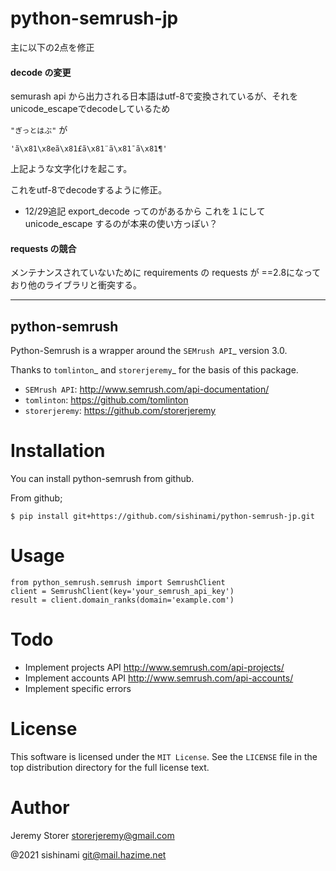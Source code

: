 # python-semrush-jp

主に以下の2点を修正

#### decode の変更

semurash api から出力される日本語はutf-8で変換されているが、それをunicode_escapeでdecodeしているため

`"ぎっとはぶ"` が

`'ã\x81\x8eã\x81£ã\x81¨ã\x81¯ã\x81¶'`

上記ような文字化けを起こす。

これをutf-8でdecodeするように修正。

- 12/29追記
export_decode ってのがあるから これを１にしてunicode_escape するのが本来の使い方っぽい？

#### requests の競合

メンテナンスされていないために requirements の requests が ==2.8になっており他のライブラリと衝突する。



---

python-semrush
---

Python-Semrush is a wrapper around the `SEMrush API`_ version 3.0.

Thanks to `tomlinton`_ and `storerjeremy`_ for the basis of this package.

- `SEMrush API`: http://www.semrush.com/api-documentation/
- `tomlinton`: https://github.com/tomlinton
- `storerjeremy`: https://github.com/storerjeremy

Installation
============

You can install python-semrush from github.

From github;


    $ pip install git+https://github.com/sishinami/python-semrush-jp.git

Usage
=====

    from python_semrush.semrush import SemrushClient
    client = SemrushClient(key='your_semrush_api_key')
    result = client.domain_ranks(domain='example.com')

Todo
====

- Implement projects API http://www.semrush.com/api-projects/
- Implement accounts API http://www.semrush.com/api-accounts/
- Implement specific errors

License
=======

This software is licensed under the `MIT License`. See the ``LICENSE``
file in the top distribution directory for the full license text.


Author
======

Jeremy Storer <storerjeremy@gmail.com>

@2021 sishinami <git@mail.hazime.net>
